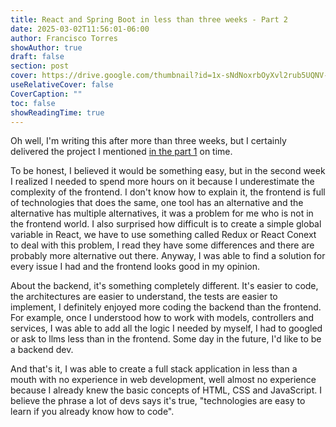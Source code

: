 ```yaml
---
title: React and Spring Boot in less than three weeks - Part 2
date: 2025-03-02T11:56:01-06:00
author: Francisco Torres
showAuthor: true
draft: false
section: post
cover: https://drive.google.com/thumbnail?id=1x-sNdNoxrbOyXvl2rub5UQNV-FgFIKaI&sz=w1920-h1080
useRelativeCover: false
CoverCaption: ""
toc: false
showReadingTime: true
---
```


Oh well, I'm writing this after more than three weeks, but I certainly delivered the project I mentioned [in the part 1](/blog/who-cares/react_and_spring_boot_in_less_than_three_weeks/index/) on time.

To be honest, I believed it would be something easy, but in the second week I realized I needed to spend more hours on it because I underestimate the complexity of the frontend. I don't know how to explain it, the frontend is full of technologies that does the same, one tool has an alternative and the alternative has multiple alternatives, it was a problem for me who is not in the frontend world. I also surprised how difficult is to create a simple global variable in React, we have to use something called Redux or React Conext to deal with this problem, I read they have some differences and there are probably more alternative out there. Anyway, I was able to find a solution for every issue I had and the frontend looks good in my opinion.

About the backend, it's something completely different. It's easier to code, the architectures are easier to understand, the tests are easier to implement, I definitely enjoyed more coding the backend than the frontend. For example, once I understood how to work with models, controllers and services, I was able to add all the logic I needed by myself, I had to googled or ask to llms less than in the frontend. Some day in the future, I'd like to be a backend dev.

And that's it, I was able to create a full stack application in less than a mouth with no experience in web development, well almost no experience because I already knew the basic concepts of HTML, CSS and JavaScript. I believe the phrase a lot of devs says it's true, "technologies are easy to learn if you already know how to code".
